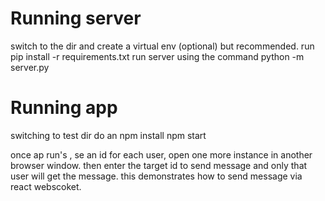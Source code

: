 # Running server
 switch to the dir and create a virtual env (optional) but recommended.
 run pip install -r requirements.txt
 run server using the command python -m server.py


# Running app
 
 switching to test dir
 do an npm install
 npm start



 once ap run's , se an id for each user, open one more instance in another browser window. then enter the target id to send message and only that user will get the message.
 this demonstrates how to send message via react webscoket.
